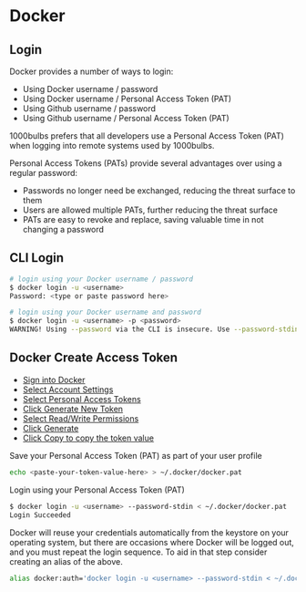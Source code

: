# Docker

## Login

Docker provides a number of ways to login:

* Using Docker username / password
* Using Docker username / Personal Access Token (PAT)
* Using Github username / password
* Using Github username / Personal Access Token (PAT)

1000bulbs prefers that all developers use a Personal Access Token (PAT) when logging into remote systems used by 1000bulbs.

Personal Access Tokens (PATs) provide several advantages over using a regular password:

* Passwords no longer need be exchanged, reducing the threat surface to them
* Users are allowed multiple PATs, further reducing the threat surface
* PATs are easy to revoke and replace, saving valuable time in not changing a password

## CLI Login

```bash
# login using your Docker username / password
$ docker login -u <username>
Password: <type or paste password here>
```

```bash
# login using your Docker username and password
$ docker login -u <username> -p <password>
WARNING! Using --password via the CLI is insecure. Use --password-stdin.
```

## Docker Create Access Token

* [Sign into Docker](./Docker%20home%20page.png)
* [Select Account Settings](./Docker%20nav%20menu.png)
* [Select Personal Access Tokens](./Docker%20Account%20settings.png)
* [Click Generate New Token](./Docker%20Personal%20access%20tokens.png)
* [Select Read/Write Permissions](./Docker%20Create%20access%20token%20-%20Access%20permissions.png)
* [Click Generate](./Docker%20Create%20access%20token%20-%20Generate.png)
* [Click Copy to copy the token value](./Docker%20Copy%20access%20token.png)

Save your Personal Access Token (PAT) as part of your user profile

```bash
echo <paste-your-token-value-here> > ~/.docker/docker.pat
```

Login using your Personal Access Token (PAT)

```bash
$ docker login -u <username> --password-stdin < ~/.docker/docker.pat
Login Succeeded
```

Docker will reuse your credentials automatically from the keystore on your operating system,
but there are occasions where Docker will be logged out, and you must repeat the login
sequence. To aid in that step consider creating an alias of the above.

```bash
alias docker:auth='docker login -u <username> --password-stdin < ~/.docker/docker.pat'
```

